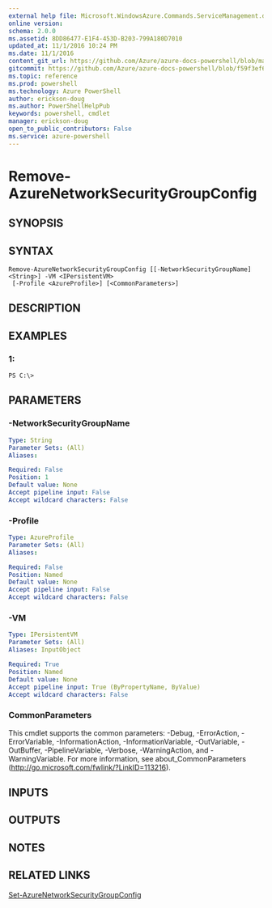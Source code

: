 ```yaml
---
external help file: Microsoft.WindowsAzure.Commands.ServiceManagement.dll-Help.xml
online version: 
schema: 2.0.0
ms.assetid: 8DD86477-E1F4-453D-B203-799A180D7010
updated_at: 11/1/2016 10:24 PM
ms.date: 11/1/2016
content_git_url: https://github.com/Azure/azure-docs-powershell/blob/master/azureps-cmdlets-docs/ServiceManagement/Azure.Service/v0.9.8/Remove-AzureNetworkSecurityGroupConfig.md
gitcommit: https://github.com/Azure/azure-docs-powershell/blob/f59f3ef60bc592383812213e69fd77ba950759ed/azureps-cmdlets-docs/ServiceManagement/Azure.Service/v0.9.8/Remove-AzureNetworkSecurityGroupConfig.md
ms.topic: reference
ms.prod: powershell
ms.technology: Azure PowerShell
author: erickson-doug
ms.author: PowerShellHelpPub
keywords: powershell, cmdlet
manager: erickson-doug
open_to_public_contributors: False
ms.service: azure-powershell
---
```


# Remove-AzureNetworkSecurityGroupConfig

## SYNOPSIS

## SYNTAX

```
Remove-AzureNetworkSecurityGroupConfig [[-NetworkSecurityGroupName] <String>] -VM <IPersistentVM>
 [-Profile <AzureProfile>] [<CommonParameters>]
```

## DESCRIPTION

## EXAMPLES

### 1:
```
PS C:\>
```

## PARAMETERS

### -NetworkSecurityGroupName
```yaml
Type: String
Parameter Sets: (All)
Aliases: 

Required: False
Position: 1
Default value: None
Accept pipeline input: False
Accept wildcard characters: False
```

### -Profile
```yaml
Type: AzureProfile
Parameter Sets: (All)
Aliases: 

Required: False
Position: Named
Default value: None
Accept pipeline input: False
Accept wildcard characters: False
```

### -VM
```yaml
Type: IPersistentVM
Parameter Sets: (All)
Aliases: InputObject

Required: True
Position: Named
Default value: None
Accept pipeline input: True (ByPropertyName, ByValue)
Accept wildcard characters: False
```

### CommonParameters
This cmdlet supports the common parameters: -Debug, -ErrorAction, -ErrorVariable, -InformationAction, -InformationVariable, -OutVariable, -OutBuffer, -PipelineVariable, -Verbose, -WarningAction, and -WarningVariable. For more information, see about_CommonParameters (http://go.microsoft.com/fwlink/?LinkID=113216).

## INPUTS

## OUTPUTS

## NOTES

## RELATED LINKS

[Set-AzureNetworkSecurityGroupConfig](xref:ServiceManagement/Azure.Service/v0.9.8/Set-AzureNetworkSecurityGroupConfig.md)


